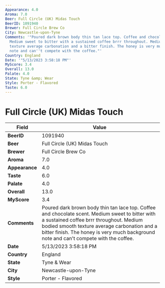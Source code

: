 ```yaml
---
Appearance: 4.0
Aroma: 7.0
Beer: Full Circle (UK) Midas Touch
BeerID: 1091940
Brewer: Full Circle Brew Co
City: Newcastle-upon-Tyne
Comments: '"Poured dark brown body thin tan lace top. Coffee and chocolate scent.
  Medium sweet to bitter with a sustained coffee brrr throughout. Medium bodied smooth
  texture average carbonation and a bitter finish. The honey is very much background
  note and can''t compete with the coffee."'
Country: England
Date: '"5/13/2023 3:58:18 PM"'
MyScore: 3.4
Overall: 13.0
Palate: 4.0
State: Tyne &amp; Wear
Style: Porter - Flavored
Taste: 6.0
---
```


# Full Circle (UK) Midas Touch

| Field         | Value |
|---------------|-------|
| **BeerID** | 1091940 |
| **Beer** | Full Circle (UK) Midas Touch |
| **Brewer** | Full Circle Brew Co |
| **Aroma** | 7.0 |
| **Appearance** | 4.0 |
| **Taste** | 6.0 |
| **Palate** | 4.0 |
| **Overall** | 13.0 |
| **MyScore** | 3.4 |
| **Comments** | Poured dark brown body thin tan lace top. Coffee and chocolate scent. Medium sweet to bitter with a sustained coffee brrr throughout. Medium bodied smooth texture average carbonation and a bitter finish. The honey is very much background note and can't compete with the coffee. |
| **Date** | 5/13/2023 3:58:18 PM |
| **Country** | England |
| **State** | Tyne &amp; Wear |
| **City** | Newcastle-upon-Tyne |
| **Style** | Porter - Flavored |
